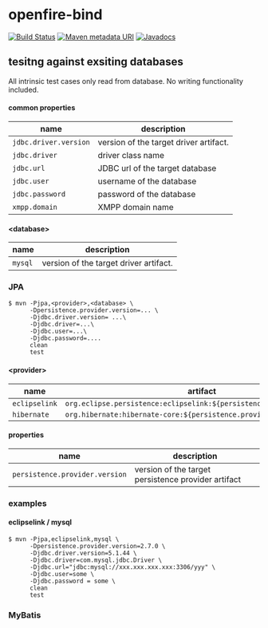 # openfire-bind

[![Build Status](https://travis-ci.org/jinahya/openfire-bind.svg?branch=master)](https://travis-ci.org/jinahya/openfire-bind)
[![Maven metadata URI](https://img.shields.io/maven-metadata/v/http/central.maven.org/maven2/com/github/jinahya/openfire-bind/maven-metadata.xml.svg)](http://search.maven.org/#search%7Cga%7C1%7Cg%3A%22com.github.jinahya%22%20AND%20a%3A%22openfire-bind%22)
[![Javadocs](http://javadoc.io/badge/com.github.jinahya/openfire-bind.svg)](http://javadoc.io/doc/com.github.jinahya/openfire-bind)

##

## tesitng against exsiting databases

All intrinsic test cases only read from database. No writing functionality included.

#### common properties

|name                 |description                           |
|---------------------|--------------------------------------|
|`jdbc.driver.version`|version of the target driver artifact.|
|`jdbc.driver`        |driver class name                     |
|`jdbc.url`           |JDBC url of the target database       |
|`jdbc.user`          |username of the database              |
|`jdbc.password`      |password of the database              |
|`xmpp.domain`        |XMPP domain name                      |

#### \<database\>

|name                 |description                           |
|---------------------|--------------------------------------|
|`mysql`|version of the target driver artifact.|

### JPA

```
$ mvn -Pjpa,<provider>,<database> \
      -Dpersistence.provider.version=... \
      -Djdbc.driver.version= ...\
      -Djdbc.driver=...\
      -Djdbc.user=...\
      -Djdbc.password=....
      clean
      test
```

#### \<provider\>

|name         |artifact                                                             |
|-------------|---------------------------------------------------------------------|
|`eclipselink`|`org.eclipse.persistence:eclipselink:${persistence.provider.version}`|
|`hibernate`  |`org.hibernate:hibernate-core:${persistence.provider.version}`       |

#### properties

|name                          |description                                        |
|------------------------------|---------------------------------------------------|
|`persistence.provider.version`|version of the target persistence provider artifact|

### examples

#### eclipselink / mysql

```
$ mvn -Pjpa,eclipselink,mysql \
      -Dpersistence.provider.version=2.7.0 \
      -Djdbc.driver.version=5.1.44 \
      -Djdbc.driver=com.mysql.jdbc.Driver \
      -Djdbc.url="jdbc:mysql://xxx.xxx.xxx.xxx:3306/yyy" \
      -Djdbc.user=some \
      -Djdbc.password = some \
      clean
      test
```

### MyBatis
